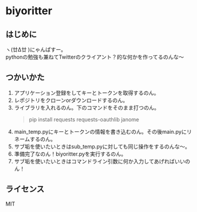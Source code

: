 # biyoritter

## はじめに

ヽ(廿Δ廿 )にゃんぱすー。  
pythonの勉強も兼ねてTwitterのクライアント？的な何かを作ってるのんな～  

## つかいかた

1. アプリケーション登録をしてキーとトークンを取得するのん。
2. レポジトリをクローンorダウンロードするのん。
3. ライブラリを入れるのん。下のコマンドをそのまま打つのん。
    > pip install requests requests-oauthlib janome
4. main_temp.pyにキーとトークンの情報を書き込むのん。その後main.pyにリネームするのん。
5. サブ垢を使いたいときはsub_temp.pyに対しても同じ操作をするのんな～。
6. 準備完了なのん！biyoritter.pyを実行するのん。
7. サブ垢を使いたいときはコマンドライン引数に何か入力してあげればいいのん！

## ライセンス

MIT
